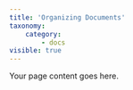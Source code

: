 ```yaml
---
title: 'Organizing Documents'
taxonomy:
    category:
        - docs
visible: true
---
```


Your page content goes here.